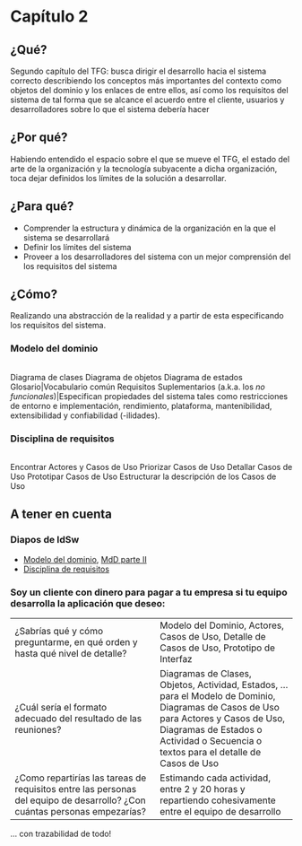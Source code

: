 # Capítulo 2

## ¿Qué?

Segundo capítulo del TFG: busca dirigir el desarrollo hacia el sistema correcto describiendo los conceptos más importantes del contexto como objetos del dominio y los enlaces de entre ellos, así como los requisitos del sistema de tal forma que se alcance el acuerdo entre el cliente, usuarios y desarrolladores sobre lo que el sistema debería hacer

## ¿Por qué?

Habiendo entendido el espacio sobre el que se mueve el TFG, el estado del arte de la organización y la tecnología subyacente a dicha organización, toca dejar definidos los límites de la solución a desarrollar.

## ¿Para qué?

- Comprender la estructura y dinámica de la organización en la que el sistema se desarrollará
- Definir los límites del sistema
- Proveer a los desarrolladores del sistema con un mejor comprensión del los requisitos del sistema

## ¿Cómo?

Realizando una abstracción de la realidad y  a partir de esta especificando los requisitos del sistema.

### Modelo del dominio

|||
-|-
Diagrama de clases
Diagrama de objetos
Diagrama de estados
Glosario|Vocabulario común
Requisitos Suplementarios (a.k.a. los *no funcionales*)|Especifican propiedades del sistema tales como restricciones de entorno e implementación, rendimiento, plataforma, mantenibilidad, extensibilidad y confiabilidad (-ilidades).

### Disciplina de requisitos


|||
-|-
Encontrar Actores y Casos de Uso
Priorizar Casos de Uso
Detallar Casos de Uso
Prototipar Casos de Uso
Estructurar la descripción de los Casos de Uso

## A tener en cuenta

### Diapos de IdSw

- [Modelo del dominio](https://docs.google.com/presentation/d/1-jZFHBaBy2K4D3riayN13oaGQG124vJAcgX-B-6IYpY/edit?usp=sharing), [MdD parte II](https://docs.google.com/presentation/d/1TB9XLKyaiJmMGd5clk7iW9Q363hRzRol7QXtb-Jp9eM/edit?usp=sharing) 
- [Disciplina de requisitos](https://docs.google.com/presentation/d/1cUl342eEuz86-FEdmwJoSNqJK-_ushuvSKvj_lr4RrQ/edit?usp=sharing)

### Soy un cliente con dinero para pagar a tu empresa si tu equipo desarrolla la aplicación que deseo:

|||
-|-|
¿Sabrías qué y cómo preguntarme, en qué orden y hasta qué nivel de detalle?|Modelo del Dominio, Actores, Casos de Uso, Detalle de Casos de Uso, Prototipo de Interfaz
¿Cuál sería el formato adecuado del resultado de las reuniones?|Diagramas de Clases, Objetos, Actividad, Estados, …​ para el Modelo de Dominio,<br>Diagramas de Casos de Uso para Actores y Casos de Uso,<br>Diagramas de Estados o Actividad o Secuencia o textos para el detalle de Casos de Uso
¿Como repartirías las tareas de requisitos entre las personas del equipo de desarrollo? ¿Con cuántas personas empezarías?|Estimando cada actividad, entre 2 y 20 horas y  repartiendo cohesivamente entre el equipo de desarrollo


…​ con trazabilidad de todo!